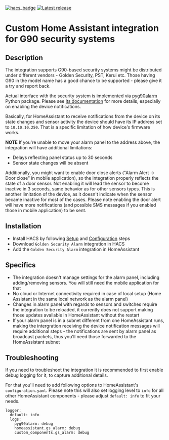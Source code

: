 [![hacs_badge](https://img.shields.io/badge/HACS-Default-41BDF5.svg)](https://github.com/hacs/integration)
[![Latest release](https://img.shields.io/github/v/release/hostcc/hass-gs-alarm)](https://github.com/hostcc/hass-gs-alarm/releases/latest)

# Custom Home Assistant integration for G90 security systems

## Description

The integration supports G90-based security systems might be distributed under
different vendors - Golden Security, PST, Kerui etc. Those having G90 in the
model name has a good chance to be supported - please give it a try and report
back.

Actual interface with the security system is implemented via
[pyg90alarm](https://pypi.org/project/pyg90alarm/) Python package.
Please see [its documentation](https://pyg90alarm.readthedocs.io/) for more
details, especially on enabling the device notifications.

Basically, for HomeAssistant to receive notifications from the device on its
state changes and sensor activity the device should have its IP address set to
`10.10.10.250`. That is a specific limitation of how device's firmware works.

**NOTE** If you're unable to move your alarm panel to the address above, the
integration will have additional limitations:
* Delays reflecting panel status up to 30 seconds
* Sensor state changes will be absent

Additionally, you might want to enable door close alerts ("Alarm Alert -> Door
close" in mobile application), so the integration properly reflects the state
of a door sensor.  Not enabling it will lead the sensor to become inactive in 3
seconds, same behavior as for other sensors types. This is another limitation
of the device, as it doesn't indicate when the sensor became inactive for most
of the cases.
Please note enabling the door alert will have more notifications (and possible
SMS messages if you enabled those in mobile application) to be sent.


## Installation

* Install HACS by following [Setup](https://hacs.xyz/docs/setup/prerequisites)
  and [Configuration](https://hacs.xyz/docs/configuration/basic) steps
* Download `Golden Security Alarm` integration in HACS
* Add the `Golden Security Alarm` integration in HomeAssistant

## Specifics

* The integration doesn't manage settings for the alarm panel, including
  adding/removing sensors. You will still need the mobile application for that
* No cloud or Internet connectivity required in case of local setup (Home
  Assistant in the same local network as the alarm panel)
* Changes in alarm panel with regards to sensors and switches require the
  integration to be reloaded, it currently does not support making those
  updates available in HomeAssistant without the restart
* If your alarm panel is in a subnet different from one HomeAssistant runs,
  making the intergration receiving the device notification messages will
  require additional steps - the notifications are sent by alarm panel as
  broadcast packets, thus you'll need those forwarded to the HomeAssistant
  subnet


## Troubleshooting

If you need to troubleshoot the integration it is recommended to first enable
debug logging for it, to capture additional details.

For that you'll need to add following options to HomeAssistant's
`configuration.yaml`. Please note this will also set logging level to `info`
for all other HomeAssistant components - please adjust `default: info` to fit
your needs.

```
logger:
  default: info
  logs:
    pyg90alarm: debug
    homeassistant.gs_alarm: debug
    custom_components.gs_alarm: debug
```
